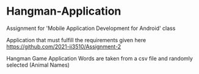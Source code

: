 # Hangman-Application

Assignment for 'Mobile Application Development for Android' class

Application that must fulfill the requirements given here https://github.com/2021-ii3510/Assignment-2

Hangman Game Application
Words are taken from a csv file and randomly selected (Animal Names)

